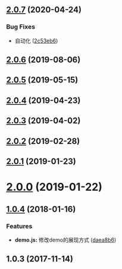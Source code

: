## [2.0.7](https://github.com/tinper-bee/switch/compare/v2.0.6...v2.0.7) (2020-04-24)


### Bug Fixes

* 自动化 ([2c53eb6](https://github.com/tinper-bee/switch/commit/2c53eb64bf0998489c73f3a325bef40622b1dfc7))



<a name="2.0.6"></a>
## [2.0.6](https://github.com/tinper-bee/switch/compare/v2.0.5...v2.0.6) (2019-08-06)



<a name="2.0.5"></a>
## [2.0.5](https://github.com/tinper-bee/switch/compare/v2.0.4...v2.0.5) (2019-05-15)



<a name="2.0.4"></a>
## [2.0.4](https://github.com/tinper-bee/switch/compare/v2.0.3...v2.0.4) (2019-04-23)



<a name="2.0.3"></a>
## [2.0.3](https://github.com/tinper-bee/switch/compare/v2.0.2...v2.0.3) (2019-04-02)



<a name="2.0.2"></a>
## [2.0.2](https://github.com/tinper-bee/switch/compare/v2.0.1...v2.0.2) (2019-02-28)



<a name="2.0.1"></a>
## [2.0.1](https://github.com/tinper-bee/switch/compare/v2.0.0...v2.0.1) (2019-01-23)



<a name="2.0.0"></a>
# [2.0.0](https://github.com/tinper-bee/switch/compare/v1.0.4...v2.0.0) (2019-01-22)



<a name="1.0.4"></a>
## [1.0.4](https://github.com/tinper-bee/switch/compare/1.0.3...v1.0.4) (2018-01-16)


### Features

* **demo.js:** 修改demo的展现方式 ([daea8b6](https://github.com/tinper-bee/switch/commit/daea8b6))



<a name="1.0.3"></a>
## 1.0.3 (2017-11-14)



